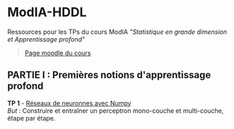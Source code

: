 # ModIA-HDDL
Ressources pour les TPs du cours ModIA _"Statistique en grande dimension et Apprentissage profond"_

> [Page moodle du cours](https://moodle-n7.inp-toulouse.fr/course/view.php?id=2777)


## PARTIE I : Premières notions d'apprentissage profond

**TP 1** - [Réseaux de neuronnes avec Numpy](TP1/TP1_Reseaux_de_Neurones_avec_Numpy.ipynb) <br>
_But_ : Construire et entraîner un perceptron mono-couche et multi-couche, étape par étape. <br>
